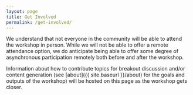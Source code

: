 ```yaml
---
layout: page
title: Get Involved
permalink: /get-involved/
---
```


We understand that not everyone in the community will be able to attend the
workshop in person. While we will not be able to offer a remote attendance
option, we do anticipate being able to offer some degree of asynchronous
participation remotely both before and after the workshop.  

Information about how to contribute topics for breakout discussion and/or
content generation (see [about]({{ site.baseurl }}/about) for the goals and outputs of the
workshop) will be hosted on this page as the workshop gets closer.

